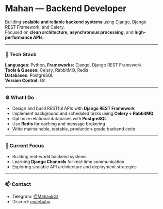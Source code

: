 # Mahan — Backend Developer

Building **scalable and reliable backend systems** using Django, Django REST Framework, and Celery.  
Focused on **clean architecture**, **asynchronous processing**, and **high-performance APIs**.

---

### 🧠 Tech Stack

**Languages:** Python,
**Frameworks:** Django, Django REST Framework  
**Tools & Queues:** Celery, RabbitMQ, Redis  
**Databases:** PostgreSQL  
**Version Control:** Git  

---

### ⚙️ What I Do

- Design and build RESTful APIs with **Django REST Framework**  
- Implement background and scheduled tasks using **Celery + RabbitMQ**  
- Optimize relational databases with **PostgreSQL**  
- Use **Redis** for caching and message brokering  
- Write maintainable, testable, production-grade backend code  

---

### 🚀 Current Focus

- Building real-world backend systems  
- Learning **Django Channels** for real-time communication  
- Exploring scalable API architecture and deployment strategies  

---

### 📫 Contact

- Telegram: [@Mahanirzz](https://t.me/Mahanirzz)  
- Discord: [mutebaby](https://discord.com/users/mutebaby)
